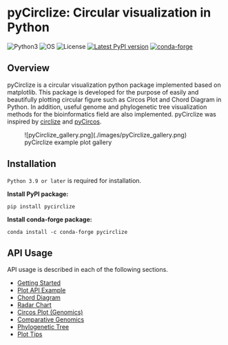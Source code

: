 # pyCirclize: Circular visualization in Python

![Python3](https://img.shields.io/badge/Language-Python3-steelblue)
![OS](https://img.shields.io/badge/OS-_Windows_|_Mac_|_Linux-steelblue)
![License](https://img.shields.io/badge/License-MIT-steelblue)
[![Latest PyPI version](https://img.shields.io/pypi/v/pycirclize.svg)](https://pypi.python.org/pypi/pycirclize)
[![conda-forge](https://img.shields.io/conda/vn/conda-forge/pycirclize.svg?color=green)](https://anaconda.org/conda-forge/pycirclize)

## Overview

pyCirclize is a circular visualization python package implemented based on matplotlib.
This package is developed for the purpose of easily and beautifully plotting circular figure such as Circos Plot and Chord Diagram in Python.
In addition, useful genome and phylogenetic tree visualization methods for the bioinformatics field are also implemented.
pyCirclize was inspired by [circlize](https://github.com/jokergoo/circlize) and [pyCircos](https://github.com/ponnhide/pyCircos).

<figure markdown>
  ![pyCirclize_gallery.png](./images/pyCirclize_gallery.png)
  <figcaption>pyCirclize example plot gallery</figcaption>
</figure>

## Installation

`Python 3.9 or later` is required for installation.

**Install PyPI package:**

    pip install pycirclize

**Install conda-forge package:**

    conda install -c conda-forge pycirclize

## API Usage

API usage is described in each of the following sections.

- [Getting Started](./getting_started/)
- [Plot API Example](./plot_api_example/)
- [Chord Diagram](./chord_diagram/)
- [Radar Chart](./radar_chart/)
- [Circos Plot (Genomics)](./circos_plot/)
- [Comparative Genomics](./comparative_genomics)
- [Phylogenetic Tree](./phylogenetic_tree/)
- [Plot Tips](./plot_tips/)
